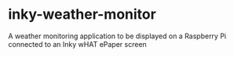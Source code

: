 # inky-weather-monitor
A weather monitoring application to be displayed on a Raspberry Pi connected to an Inky wHAT ePaper screen
